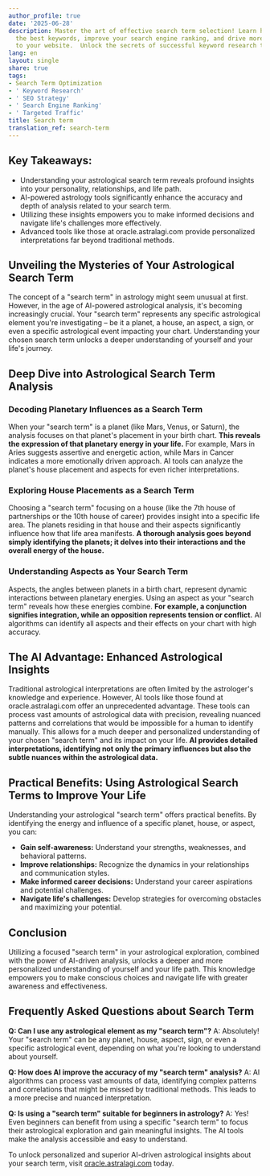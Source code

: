 ```yaml
---
author_profile: true
date: '2025-06-28'
description: Master the art of effective search term selection! Learn how to identify
  the best keywords, improve your search engine ranking, and drive more targeted traffic
  to your website.  Unlock the secrets of successful keyword research today!
lang: en
layout: single
share: true
tags:
- Search Term Optimization
- ' Keyword Research'
- ' SEO Strategy'
- ' Search Engine Ranking'
- ' Targeted Traffic'
title: Search term
translation_ref: search-term
---
```


## Key Takeaways:

* Understanding your astrological search term reveals profound insights into your personality, relationships, and life path.
* AI-powered astrology tools significantly enhance the accuracy and depth of analysis related to your search term.
* Utilizing these insights empowers you to make informed decisions and navigate life's challenges more effectively.
*  Advanced tools like those at oracle.astralagi.com provide personalized interpretations far beyond traditional methods.


## Unveiling the Mysteries of Your Astrological Search Term

The concept of a "search term" in astrology might seem unusual at first.  However, in the age of AI-powered astrological analysis, it's becoming increasingly crucial.  Your "search term" represents any specific astrological element you're investigating – be it a planet, a house, an aspect, a sign, or even a specific astrological event impacting your chart.  Understanding your chosen search term unlocks a deeper understanding of yourself and your life's journey.

## Deep Dive into Astrological Search Term Analysis

### Decoding Planetary Influences as a Search Term

When your "search term" is a planet (like Mars, Venus, or Saturn), the analysis focuses on that planet's placement in your birth chart.  **This reveals the expression of that planetary energy in your life.** For example, Mars in Aries suggests assertive and energetic action, while Mars in Cancer indicates a more emotionally driven approach. AI tools can analyze the planet's house placement and aspects for even richer interpretations.

### Exploring House Placements as a Search Term

Choosing a "search term" focusing on a house (like the 7th house of partnerships or the 10th house of career) provides insight into a specific life area. The planets residing in that house and their aspects significantly influence how that life area manifests.  **A thorough analysis goes beyond simply identifying the planets; it delves into their interactions and the overall energy of the house.**

### Understanding Aspects as Your Search Term

Aspects, the angles between planets in a birth chart, represent dynamic interactions between planetary energies.  Using an aspect as your "search term" reveals how these energies combine.  **For example, a conjunction signifies integration, while an opposition represents tension or conflict.** AI algorithms can identify all aspects and their effects on your chart with high accuracy.


## The AI Advantage: Enhanced Astrological Insights

Traditional astrological interpretations are often limited by the astrologer's knowledge and experience. However, AI tools like those found at oracle.astralagi.com offer an unprecedented advantage. These tools can process vast amounts of astrological data with precision, revealing nuanced patterns and correlations that would be impossible for a human to identify manually.  This allows for a much deeper and personalized understanding of your chosen "search term" and its impact on your life.  **AI provides detailed interpretations, identifying not only the primary influences but also the subtle nuances within the astrological data.**

## Practical Benefits: Using Astrological Search Terms to Improve Your Life

Understanding your astrological "search term" offers practical benefits. By identifying the energy and influence of a specific planet, house, or aspect, you can:

* **Gain self-awareness:** Understand your strengths, weaknesses, and behavioral patterns.
* **Improve relationships:** Recognize the dynamics in your relationships and communication styles.
* **Make informed career decisions:** Understand your career aspirations and potential challenges.
* **Navigate life's challenges:** Develop strategies for overcoming obstacles and maximizing your potential.


## Conclusion

Utilizing a focused "search term" in your astrological exploration, combined with the power of AI-driven analysis, unlocks a deeper and more personalized understanding of yourself and your life path.  This knowledge empowers you to make conscious choices and navigate life with greater awareness and effectiveness.


## Frequently Asked Questions about Search Term

**Q: Can I use any astrological element as my "search term"?**
A:  Absolutely! Your "search term" can be any planet, house, aspect, sign, or even a specific astrological event, depending on what you're looking to understand about yourself.

**Q: How does AI improve the accuracy of my "search term" analysis?**
A: AI algorithms can process vast amounts of data, identifying complex patterns and correlations that might be missed by traditional methods. This leads to a more precise and nuanced interpretation.

**Q:  Is using a "search term" suitable for beginners in astrology?**
A: Yes!  Even beginners can benefit from using a specific "search term" to focus their astrological exploration and gain meaningful insights.  The AI tools make the analysis accessible and easy to understand.


To unlock personalized and superior AI-driven astrological insights about your search term, visit [oracle.astralagi.com](https://oracle.astralagi.com) today.